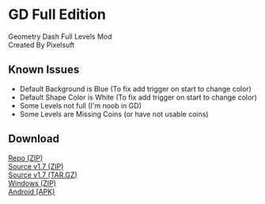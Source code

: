 # GD Full Edition
Geometry Dash Full Levels Mod <br />
Created By Pixelsuft

## Known Issues
 - Default Background is Blue (To fix add trigger on start to change color)
 - Default Shape Color is White (To fix add trigger on start to change color)
 - Some Levels not full (I'm noob in GD)
 - Some Levels are Missing Coins (or have not usable coins)


## Download
[Repo (ZIP)](https://github.com/Pixelsuft/GD-Full/archive/refs/heads/main.zip) <br />
[Source v1.7 (ZIP)](https://github.com/Pixelsuft/GD-Full/archive/refs/tags/v1.7.zip) <br />
[Source v1.7 (TAR.GZ)](https://github.com/Pixelsuft/GD-Full/archive/refs/tags/v1.7.tar.gz) <br />
[Windows (ZIP)](https://github.com/Pixelsuft/GD-Full/releases/download/v1.7/Geometry.Dash.Full.Edition.zip) <br />
[Android (APK)](https://github.com/Pixelsuft/GD-Full/releases/download/v1.7/Geometry.Dash.Full.Edition.apk)
